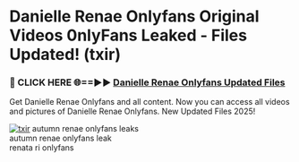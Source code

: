 # Danielle Renae Onlyfans Original Videos 0nlyFans Leaked - Files Updated! (txir)

<h3>🔴 CLICK HERE 🌐==►► <a href="https://tinyurl.com/2wckxsce" rel="nofollow">Danielle Renae Onlyfans Updated Files</a></h3>

Get Danielle Renae Onlyfans and all content. Now you can access all videos and pictures of Danielle Renae Onlyfans. New Updated Files 2025!

[![txir](https://i.imgur.com/AFduVYN.gif)](https://tinyurl.com/2wckxsce)
autumn renae onlyfans leaks<br>
autumn renae onlyfans leak<br>
renata ri onlyfans